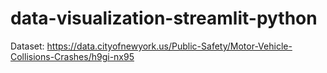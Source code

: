 # data-visualization-streamlit-python

Dataset: https://data.cityofnewyork.us/Public-Safety/Motor-Vehicle-Collisions-Crashes/h9gi-nx95